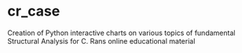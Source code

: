 # cr_case
Creation of Python interactive charts on various topics of fundamental Structural Analysis for C. Rans online educational material
